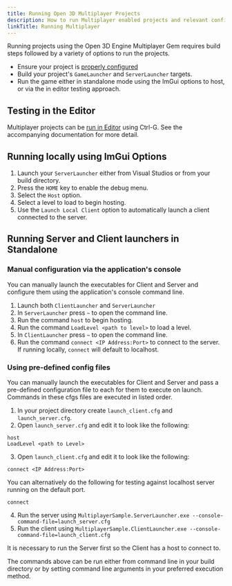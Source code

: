 ```yaml
---
title: Running Open 3D Multiplayer Projects
description: How to run Multiplayer enabled projects and relevant configuration
linkTitle: Running Multiplayer
---
```


Running projects using the Open 3D Engine Multiplayer Gem requires build steps followed by a variety of options to run the projects.

* Ensure your project is [properly configured](./configuration.md)
* Build your project's `GameLauncher` and `ServerLauncher` targets.
* Run the game either in standalone mode using the ImGui options to host, or via the in editor testing approach.

## Testing in the Editor

Multiplayer projects can be [run in Editor](./test-in-editor.md) using Ctrl-G. See the accompanying documentation for more detail. 

## Running locally using ImGui Options

1. Launch your `ServerLauncher` either from Visual Studios or from your build directory.
2. Press the `HOME` key to enable the debug menu.
3. Select the `Host` option.
4. Select a level to load to begin hosting.
5. Use the `Launch Local Client` option to automatically launch a client connected to the server.

## Running Server and Client launchers in Standalone

### Manual configuration via the application's console 

You can manually launch the executables for Client and Server and configure them using the application's console command line.

1. Launch both `ClientLauncher` and `ServerLauncher`
2. In `ServerLauncher` press `~` to open the command line.
3. Run the command `host` to begin hosting.
4. Run the command `LoadLevel <path to level>` to load a level.
5. In `ClientLauncher` press `~` to open the command line.
6. Run the command `connect <IP Address:Port>` to connect to the server. If running locally, `connect` will default to localhost.

### Using pre-defined config files

You can manually launch the executables for Client and Server and pass a pre-defined configuration file to each for them to execute on launch. Commands in these cfgs files are executed in listed order.

1. In your project directory create `launch_client.cfg` and `launch_server.cfg`.
2. Open `launch_server.cfg` and edit it to look like the following:
```
host
LoadLevel <path to Level>
```
3. Open `launch_client.cfg` and edit it to look like the following:
```
connect <IP Address:Port>
```
You can alternatively do the following for testing against localhost server running on the default port.
```
connect
```
4. Run the server using `MultiplayerSample.ServerLauncher.exe --console-command-file=launch_server.cfg`
5. Run the client using `MultiplayerSample.ClientLauncher.exe --console-command-file=launch_client.cfg`

It is necessary to run the Server first so the Client has a host to connect to. 

The commands above can be run either from command line in your build directory or by setting command line arguments in your preferred execution method.